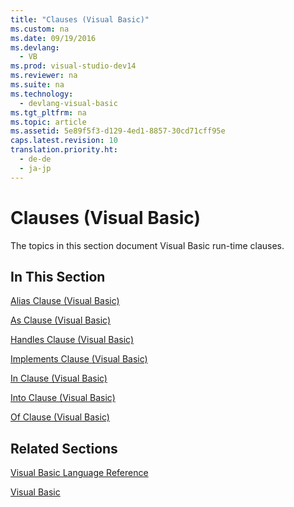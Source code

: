 ```yaml
---
title: "Clauses (Visual Basic)"
ms.custom: na
ms.date: 09/19/2016
ms.devlang: 
  - VB
ms.prod: visual-studio-dev14
ms.reviewer: na
ms.suite: na
ms.technology: 
  - devlang-visual-basic
ms.tgt_pltfrm: na
ms.topic: article
ms.assetid: 5e89f5f3-d129-4ed1-8857-30cd71cff95e
caps.latest.revision: 10
translation.priority.ht: 
  - de-de
  - ja-jp
---
```

# Clauses (Visual Basic)
The topics in this section document Visual Basic run-time clauses.  
  
## In This Section  
 [Alias Clause (Visual Basic)](../vs140/Alias-Clause--Visual-Basic-.md)  
  
 [As Clause (Visual Basic)](../vs140/As-Clause--Visual-Basic-.md)  
  
 [Handles Clause (Visual Basic)](../vs140/Handles-Clause--Visual-Basic-.md)  
  
 [Implements Clause (Visual Basic)](../vs140/Implements-Clause--Visual-Basic-.md)  
  
 [In Clause (Visual Basic)](../vs140/In-Clause--Visual-Basic-.md)  
  
 [Into Clause (Visual Basic)](../vs140/Into-Clause--Visual-Basic-.md)  
  
 [Of Clause (Visual Basic)](../Topic/Of%20Clause%20\(Visual%20Basic\).md)  
  
## Related Sections  
 [Visual Basic Language Reference](../Topic/Visual%20Basic%20Language%20Reference.md)  
  
 [Visual Basic](../vs140/Visual-Basic.md)